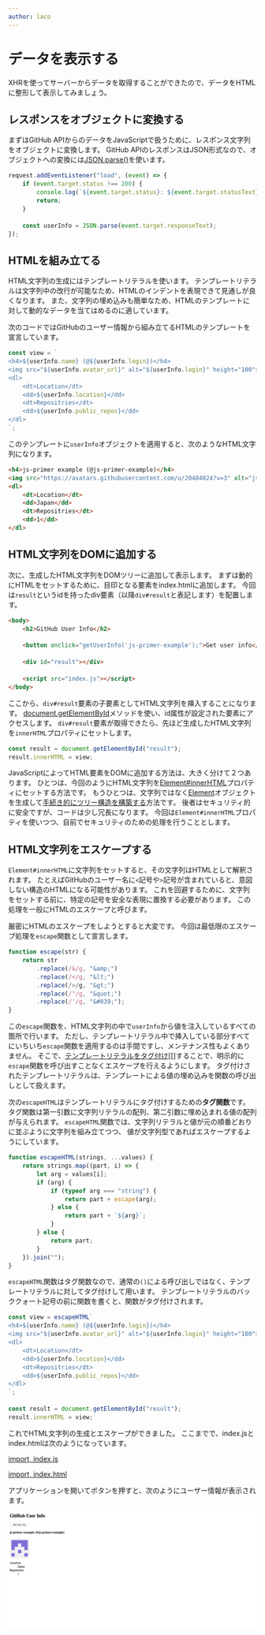 ```yaml
---
author: laco
---
```


# データを表示する

XHRを使ってサーバーからデータを取得することができたので、データをHTMLに整形して表示してみましょう。

## レスポンスをオブジェクトに変換する

まずはGitHub APIからのデータをJavaScriptで扱うために、レスポンス文字列をオブジェクトに変換します。
GitHub APIのレスポンスはJSON形式なので、オブジェクトへの変換には[JSON.parse()][]を使います。

```js
request.addEventListener("load", (event) => {
    if (event.target.status !== 200) {
        console.log(`${event.target.status}: ${event.target.statusText}`);
        return;
    }

    const userInfo = JSON.parse(event.target.responseText);
});
```

## HTMLを組み立てる

HTML文字列の生成にはテンプレートリテラルを使います。
テンプレートリテラルは文字列中の改行が可能なため、HTMLのインデントを表現できて見通しが良くなります。
また、文字列の埋め込みも簡単なため、HTMLのテンプレートに対して動的なデータを当てはめるのに適しています。

次のコードではGitHubのユーザー情報から組み立てるHTMLのテンプレートを宣言しています。

```js
const view = `
<h4>${userInfo.name} (@${userInfo.login})</h4>
<img src="${userInfo.avatar_url}" alt="${userInfo.login}" height="100">
<dl>
    <dt>Location</dt>
    <dd>${userInfo.location}</dd>
    <dt>Repositries</dt>
    <dd>${userInfo.public_repos}</dd>
</dl>
`;
```

このテンプレートに`userInfo`オブジェクトを適用すると、次のようなHTML文字列になります。

```html
<h4>js-primer example (@js-primer-example)</h4>
<img src="https://avatars.githubusercontent.com/u/20484824?v=3" alt="js-primer-example" height="100">
<dl>
    <dt>Location</dt>
    <dd>Japan</dd>
    <dt>Repositries</dt>
    <dd>1</dd>
</dl>
```

## HTML文字列をDOMに追加する

次に、生成したHTML文字列をDOMツリーに追加して表示します。
まずは動的にHTMLをセットするために、目印となる要素をindex.htmlに追加します。
今回は`result`というidを持ったdiv要素（以降`div#result`と表記します）を配置します。

```html
<body>
    <h2>GitHub User Info</h2>

    <button onclick="getUserInfo('js-primer-example');">Get user info</button>

    <div id="result"></div>

    <script src="index.js"></script>
</body>
```

ここから、`div#result`要素の子要素としてHTML文字列を挿入することになります。
[document.getElementById][]メソッドを使い、id属性が設定された要素にアクセスします。
`div#result`要素が取得できたら、先ほど生成したHTML文字列を`innerHTML`プロパティにセットします。

```js
const result = document.getElementById("result");
result.innerHTML = view;
```

JavaScriptによってHTML要素をDOMに追加する方法は、大きく分けて２つあります。
ひとつは、今回のようにHTML文字列を[Element#innerHTML][]プロパティにセットする方法です。
もうひとつは、文字列ではなく[Element][]オブジェクトを生成して[手続き的にツリー構造を構築する][]方法です。
後者はセキュリティ的に安全ですが、コードは少し冗長になります。
今回は`Element#innerHTML`プロパティを使いつつ、自前でセキュリティのための処理を行うこととします。

## HTML文字列をエスケープする

`Element#innerHTML`に文字列をセットすると、その文字列はHTMLとして解釈されます。
たとえばGitHubのユーザー名に`<`記号や`>`記号が含まれていると、意図しない構造のHTMLになる可能性があります。
これを回避するために、文字列をセットする前に、特定の記号を安全な表現に置換する必要があります。
この処理を一般にHTMLのエスケープと呼びます。

厳密にHTMLのエスケープをしようとすると大変です。
今回は最低限のエスケープ処理を`escape`関数として宣言します。

```js
function escape(str) {
    return str
        .replace(/&/g, "&amp;")
        .replace(/</g, "&lt;")
        .replace(/>/g, "&gt;")
        .replace(/"/g, "&quot;")
        .replace(/'/g, "&#039;");
}
```

この`escape`関数を、HTML文字列の中で`userInfo`から値を注入しているすべての箇所で行います。
ただし、テンプレートリテラル中で挿入している部分すべてにいちいち`escape`関数を適用するのは手間ですし、メンテナンス性もよくありません。
そこで、[テンプレートリテラルをタグ付け][[]することで、明示的に`escape`関数を呼び出すことなくエスケープを行えるようにします。
タグ付けされたテンプレートリテラルは、テンプレートによる値の埋め込みを関数の呼び出しとして扱えます。

次の`escapeHTML`はテンプレートリテラルにタグ付けするための**タグ関数**です。
タグ関数は第一引数に文字列リテラルの配列、第二引数に埋め込まれる値の配列が与えられます。
`escapeHTML`関数では、文字列リテラルと値が元の順番どおりに並ぶように文字列を組み立てつつ、
値が文字列型であればエスケープするようにしています。

```js
function escapeHTML(strings, ...values) {
    return strings.map((part, i) => {
        let arg = values[i];
        if (arg) {
            if (typeof arg === "string") {
                return part + escape(arg);
            } else {
                return part + `${arg}`;
            }
        } else {
            return part;
        }
    }).join("");
}
```

`escapeHTML`関数はタグ関数なので、通常の`()`による呼び出しではなく、テンプレートリテラルに対してタグ付けして用います。
テンプレートリテラルのバッククォート記号の前に関数を書くと、関数がタグ付けされます。

```js
const view = escapeHTML`
<h4>${userInfo.name} (@${userInfo.login})</h4>
<img src="${userInfo.avatar_url}" alt="${userInfo.login}" height="100">
<dl>
    <dt>Location</dt>
    <dd>${userInfo.location}</dd>
    <dt>Repositries</dt>
    <dd>${userInfo.public_repos}</dd>
</dl>
`;

const result = document.getElementById("result");
result.innerHTML = view;
```

これでHTML文字列の生成とエスケープができました。
ここまでで、index.jsとindex.htmlは次のようになっています。

[import, index.js](src/index.js)

[import, index.html](src/index.html)

アプリケーションを開いてボタンを押すと、次のようにユーザー情報が表示されます。

![ユーザー情報の表示](img/fig-1.png)

[JSON.parse()]: https://developer.mozilla.org/ja/docs/Web/JavaScript/Reference/Global_Objects/JSON/parse
[document.getElementById]: https://developer.mozilla.org/ja/docs/Web/API/Document/getElementById
[Element#innerHTML]: https://developer.mozilla.org/ja/docs/Web/API/Element/innerHTML
[Element]: https://developer.mozilla.org/ja/docs/Web/API/Element
[手続き的にツリー構造を構築する]: https://developer.mozilla.org/ja/docs/Web/API/Node/appendChild
[テンプレートリテラルをタグ付け]: https://developer.mozilla.org/ja/docs/Web/JavaScript/Reference/template_strings#タグ付けされたTemplate_literals
